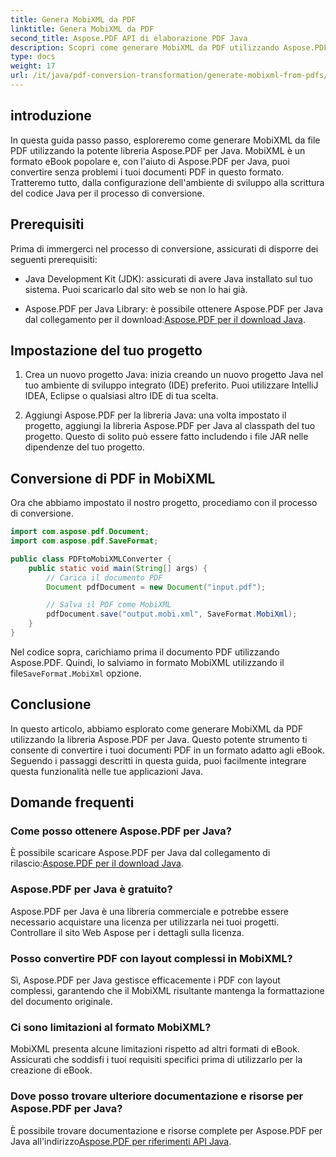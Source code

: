 ```yaml
---
title: Genera MobiXML da PDF
linktitle: Genera MobiXML da PDF
second_title: Aspose.PDF API di elaborazione PDF Java
description: Scopri come generare MobiXML da PDF utilizzando Aspose.PDF per Java. Una guida passo passo con esempi di codice. Converti senza problemi i PDF nel formato MobiXML.
type: docs
weight: 17
url: /it/java/pdf-conversion-transformation/generate-mobixml-from-pdfs/
---
```


## introduzione

In questa guida passo passo, esploreremo come generare MobiXML da file PDF utilizzando la potente libreria Aspose.PDF per Java. MobiXML è un formato eBook popolare e, con l'aiuto di Aspose.PDF per Java, puoi convertire senza problemi i tuoi documenti PDF in questo formato. Tratteremo tutto, dalla configurazione dell'ambiente di sviluppo alla scrittura del codice Java per il processo di conversione.

## Prerequisiti

Prima di immergerci nel processo di conversione, assicurati di disporre dei seguenti prerequisiti:

- Java Development Kit (JDK): assicurati di avere Java installato sul tuo sistema. Puoi scaricarlo dal sito web se non lo hai già.

-  Aspose.PDF per Java Library: è possibile ottenere Aspose.PDF per Java dal collegamento per il download:[Aspose.PDF per il download Java](https://releases.aspose.com/pdf/java/).

## Impostazione del tuo progetto

1. Crea un nuovo progetto Java: inizia creando un nuovo progetto Java nel tuo ambiente di sviluppo integrato (IDE) preferito. Puoi utilizzare IntelliJ IDEA, Eclipse o qualsiasi altro IDE di tua scelta.

2. Aggiungi Aspose.PDF per la libreria Java: una volta impostato il progetto, aggiungi la libreria Aspose.PDF per Java al classpath del tuo progetto. Questo di solito può essere fatto includendo i file JAR nelle dipendenze del tuo progetto.

## Conversione di PDF in MobiXML

Ora che abbiamo impostato il nostro progetto, procediamo con il processo di conversione.

```java
import com.aspose.pdf.Document;
import com.aspose.pdf.SaveFormat;

public class PDFtoMobiXMLConverter {
    public static void main(String[] args) {
        // Carica il documento PDF
        Document pdfDocument = new Document("input.pdf");

        // Salva il PDF come MobiXML
        pdfDocument.save("output.mobi.xml", SaveFormat.MobiXml);
    }
}
```

 Nel codice sopra, carichiamo prima il documento PDF utilizzando Aspose.PDF. Quindi, lo salviamo in formato MobiXML utilizzando il file`SaveFormat.MobiXml` opzione.

## Conclusione

In questo articolo, abbiamo esplorato come generare MobiXML da PDF utilizzando la libreria Aspose.PDF per Java. Questo potente strumento ti consente di convertire i tuoi documenti PDF in un formato adatto agli eBook. Seguendo i passaggi descritti in questa guida, puoi facilmente integrare questa funzionalità nelle tue applicazioni Java.

## Domande frequenti

### Come posso ottenere Aspose.PDF per Java?

 È possibile scaricare Aspose.PDF per Java dal collegamento di rilascio:[Aspose.PDF per il download Java](https://releases.aspose.com/pdf/java/).

### Aspose.PDF per Java è gratuito?

Aspose.PDF per Java è una libreria commerciale e potrebbe essere necessario acquistare una licenza per utilizzarla nei tuoi progetti. Controllare il sito Web Aspose per i dettagli sulla licenza.

### Posso convertire PDF con layout complessi in MobiXML?

Sì, Aspose.PDF per Java gestisce efficacemente i PDF con layout complessi, garantendo che il MobiXML risultante mantenga la formattazione del documento originale.

### Ci sono limitazioni al formato MobiXML?

MobiXML presenta alcune limitazioni rispetto ad altri formati di eBook. Assicurati che soddisfi i tuoi requisiti specifici prima di utilizzarlo per la creazione di eBook.

### Dove posso trovare ulteriore documentazione e risorse per Aspose.PDF per Java?

 È possibile trovare documentazione e risorse complete per Aspose.PDF per Java all'indirizzo[Aspose.PDF per riferimenti API Java](https://reference.aspose.com/pdf/java/).